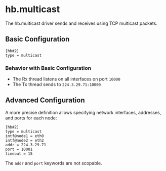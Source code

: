 # hb.multicast

The hb.multicast driver sends and receives using TCP multicast packets.

## Basic Configuration

    [hb#2]
    type = multicast

### Behavior with Basic Configuration

- The Rx thread listens on all interfaces on port `10000`
- The Tx thread sends to `224.3.29.71:10000`

## Advanced Configuration

A more precise definition allows specifying network interfaces, addresses, and ports for each node:

    [hb#2]
    type = multicast
    intf@node1 = eth0
    intf@node2 = eth2
    addr = 224.3.29.71
    port = 10001
    timeout = 15

The `addr` and `port` keywords are not scopable.
